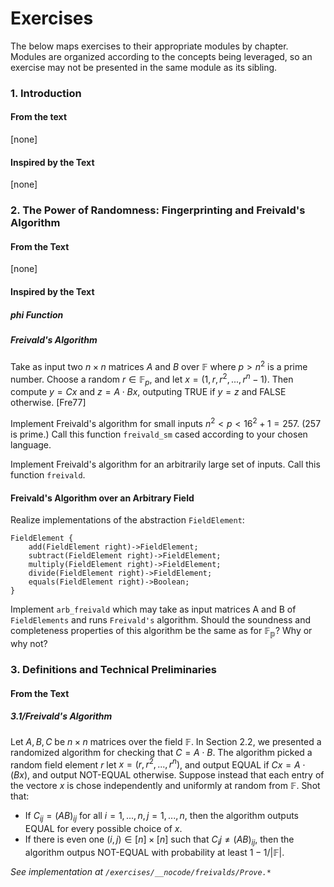 # Exercises
The below maps exercises to their appropriate modules by chapter. Modules are organized according to the concepts being leveraged, so an exercise may not be presented in the same module as its sibling.

### 1. Introduction
#### From the text
[none]
#### Inspired by the Text
[none]

### 2. The Power of Randomness: Fingerprinting and Freivald's Algorithm
#### From the Text
[none]
#### Inspired by the Text
##### phi Function

##### Freivald's Algorithm
Take as input two $n \times n$ matrices $A$ and $B$ over $\mathbb{F}$ where $p > n^2$ is a prime number. Choose a random $r \in \mathbb{F}_p$, and let $x = (1,r,r^2,...,r^n-1)$. Then compute $y=Cx$ and $z=A \cdot Bx$, outputing TRUE if $y=z$ and FALSE otherwise. [Fre77]

Implement Freivald's algorithm for small inputs $n^2 < p < 16^2 + 1 = 257$. (257 is prime.) Call this function `freivald_sm` cased according to your chosen language.

Implement Freivald's algorithm for an arbitrarily large set of inputs. Call this function `freivald`. 

#### Freivald's Algorithm over an Arbitrary Field
Realize implementations of the abstraction `FieldElement`:
```
FieldElement {
    add(FieldElement right)->FieldElement;
    subtract(FieldElement right)->FieldElement;
    multiply(FieldElement right)->FieldElement;
    divide(FieldElement right)->FieldElement;
    equals(FieldElement right)->Boolean;
}
```

Implement `arb_freivald` which may take as input matrices A and B of `FieldElements` and runs `Freivald's` algorithm. Should the soundness and completeness properties of this algorithm be the same as for $\mathbb{F_p}$? Why or why not?


### 3. Definitions and Technical Preliminaries
#### From the Text
##### 3.1/Freivald's Algorithm
Let $A, B, C$ be $n \times n$ matrices over the field $\mathbb{F}$. In Section 2.2, we presented a randomized algorithm for checking that $C = A \cdot B$. The algorithm picked a random field element $r$ let $x=(r, r^2, ..., r^n)$,
and output EQUAL if $Cx = A \cdot (Bx)$, and output NOT-EQUAL otherwise. Suppose instead that each entry of the vectore $x$ is chose independently and uniformly at random from $\mathbb{F}$. Shot that:
- If $C_{ij} = (AB)_{ij}$ for all $i = 1,...,n, j = 1,...,n$, then the algorithm outputs EQUAL for every possible choice of $x$.
- If there is even one $(i,j) \in [n] \times [n]$ such that $C_ij \neq (AB)_{ij}$, then the algorithm outpus NOT-EQUAL with probability at least $1 - 1/|\mathbb{F}|$.

*See implementation at `/exercises/__nocode/freivalds/Prove.*`*